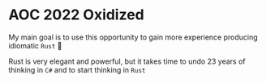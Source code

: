 # AOC 2022 Oxidized

My main goal is to use this opportunity to gain more experience producing idiomatic `Rust` 🦀

Rust is very elegant and powerful, but it takes time to undo 23 years of thinking in `C#` and to start thinking
in `Rust`